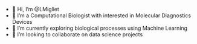 - 👋 Hi, I’m @LMigliet
- 👀 I’m a Computational Biologist with interested in Molecular Diagnostics Devices
- 🌱 I’m currently exploring biological processes using Machine Learning
- 💞️ I’m looking to collaborate on data science projects


<!---
LMigliet/LMigliet is a ✨ special ✨ repository because its `README.md` (this file) appears on your GitHub profile.
You can click the Preview link to take a look at your changes.
--->
